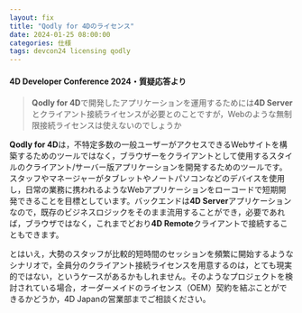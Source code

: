 ```yaml
---
layout: fix
title: "Qodly for 4Dのライセンス"
date: 2024-01-25 08:00:00
categories: 仕様
tags: devcon24 licensing qodly
---
```


#### 4D Developer Conference 2024・質疑応答より

> **Qodly for 4D**で開発したアプリケーションを運用するためには**4D Server**とクライアント接続ライセンスが必要とのことですが，Webのような無制限接続ライセンスは使えないのでしょうか

**Qodly for 4D**は，不特定多数の一般ユーザーがアクセスできるWebサイトを構築するためのツールではなく，ブラウザーをクライアントとして使用するスタイルのクライアント/サーバー版アプリケーションを開発するためのツールです。スタッフやマネージャーがタブレットやノートパソコンなどのデバイスを使用し，日常の業務に携われるようなWebアプリケーションをローコードで短期開発できることを目標としています。バックエンドは**4D Server**アプリケーションなので，既存のビジネスロジックをそのまま流用することができ，必要であれば，ブラウザではなく，これまでどおり**4D Remote**クライアントで接続することもできます。

とはいえ，大勢のスタッフが比較的短時間のセッションを頻繁に開始するようなシナリオで，全員分のクライアント接続ライセンスを用意するのは，とても現実的ではない，というケースがあるかもしれません。そのようなプロジェクトを検討されている場合，オーダーメイドのライセンス（OEM）契約を結ぶことができるかどうか，4D Japanの営業部までご相談ください。
